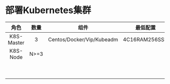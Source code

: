 # 部署Kubernetes集群

| 角色 | 数量 | 组件 | 最低配置 |
| :---: | :---: | :-------: | :---: |
| K8S-Master | 3 | Centos/Docker/Vip/Kubeadm | 4C16RAM256SSD |
| K8S-Node | N&gt;=3 |  |  |
|  |  |  |  |
|  |  |  |  |
|  |  |  |  |
|  |  |  |  |
|  |  |  |  |
|  |  |  |  |
|  |  |  |  |
|  |  |  |  |
|  |  |  |  |



